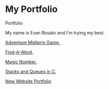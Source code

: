 # My Portfolio
Portfolio

My name is Evan Rosato and I'm trying my best.

[Adventure Midterm Game.](https://github.com/EvanRosatoEMR/EvanRosatoEMR.github.io/blob/main/AdventureGame.zip)

[Find-A-Word.](https://github.com/EvanRosatoEMR/EvanRosatoEMR.github.io/blob/main/dabble.zip)

[Magic Number.](https://github.com/EvanRosatoEMR/EvanRosatoEMR.github.io/blob/main/magicNumber.zip)

[Stacks and Queues in C.](https://github.com/EvanRosatoEMR/EvanRosatoEMR.github.io/blob/main/Stacks%20N'%20Queues.zip)

[New Website Portfolio](https://github.com/EvanRosatoEMR/EvanRosatoEMR.github.io/blob/main/EMRPortfolioNew.zip)

